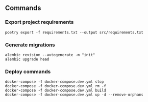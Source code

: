 ## Commands

### Export project requirements
`poetry export -f requirements.txt --output src/requirements.txt`

### Generate migrations
`alembic revision --autogenerate -m "init"`  
`alembic upgrade head`

### Deploy commands
`docker-compose -f docker-compose.dev.yml stop`  
`docker-compose -f docker-compose.dev.yml rm -f`  
`docker-compose -f docker-compose.dev.yml build`  
`docker-compose -f docker-compose.dev.yml up -d --remove-orphans`  
